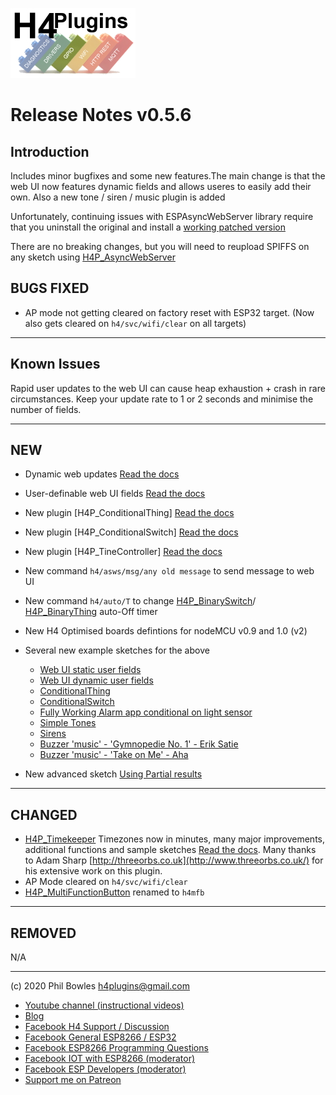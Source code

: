 ![H4P Flyer](/assets/GPIOLogo.jpg) 

# Release Notes v0.5.6

## Introduction

Includes minor bugfixes and some new features.The main change is that the web UI now features dynamic fields and allows useres to easily add their own. Also a new tone / siren / music plugin is added

Unfortunately, continuing issues with ESPAsyncWebServer library require that you uninstall the original and install a [working patched version](https://github.com/philbowles/ESPAsyncWebServer)


There are no breaking changes, but you will need to reupload SPIFFS on any sketch using [H4P_AsyncWebServer](h4asws.md)

## **BUGS FIXED**

* AP mode not getting cleared on factory reset with ESP32 target. (Now also gets cleared on `h4/svc/wifi/clear` on all targets)

---

## **Known Issues**

Rapid user updates to the web UI can cause heap exhaustion + crash in rare circumstances. Keep your update rate to 1 or 2 seconds and minimise the number of fields.

---

## **NEW**

* Dynamic web updates [Read the docs](h4asws.md)
* User-definable web UI fields [Read the docs](h4asws.md)
* New plugin [H4P_ConditionalThing] [Read the docs](things.md)
* New plugin [H4P_ConditionalSwitch] [Read the docs](things.md)
* New plugin [H4P_TineController] [Read the docs](h4tone.md)
* New command `h4/asws/msg/any old message` to send message to web UI
* New command `h4/auto/T` to change [H4P_BinarySwitch](things.md)/ [H4P_BinaryThing](things.md) auto-Off timer
* New H4 Optimised boards defintions for nodeMCU v0.9 and 1.0 (v2)
* Several new example sketches for the above
    * [Web UI static user fields](../examples/WEBUI/WebUI_StaticFields/WebUI_StaticFields.ino)
    * [Web UI dynamic user fields](../examples/WEBUI/WebUI_DynamicFields/WebUI_DynamicFields.ino)
    * [ConditionalThing](../examples/THINGS/H4P_ConditionalThing/H4P_ConditionalThing.ino)
    * [ConditionalSwitch](../examples/THINGS/H4P_ConditionalSwitch/H4P_ConditionalSwitch.ino)
    * [Fully Working Alarm app conditional on light sensor](../examples/THINGS/SQUAWK/SQUAWK.ino)
    * [Simple Tones](../examples/MUSIC/H4P_Simple_Tones/H4P_Simple_Tones.ino)
    * [Sirens](../examples/MUSIC/H4P_Sirens/H4P_Sirens.ino)
    * [Buzzer 'music' - 'Gymnopedie No. 1' - Erik Satie](../examples/MUSIC/H4P_GymnopedieNo1/H4P_GymnopedieNo1.ino)
    * [Buzzer 'music' - 'Take on Me' - Aha](../examples/MUSIC/H4P_TakeOnMe/H4P_TakeOnMe.ino)

* New advanced sketch [Using Partial results](../examples/XTRAS/MathsChunkV2/MathsChunkV2.ino)

---

## **CHANGED**

* [H4P_Timekeeper](h4tk.md) Timezones now in minutes, many major improvements, additional functions and sample sketches [Read the docs](h4tk.md). Many thanks to Adam Sharp [http://threeorbs.co.uk](http://www.threeorbs.co.uk/) for his extensive work on this plugin.
* AP Mode cleared on `h4/svc/wifi/clear`
* [H4P_MultiFunctionButton](h4mfnb.md) renamed to `h4mfb`

---

## **REMOVED**

N/A

---

(c) 2020 Phil Bowles h4plugins@gmail.com

* [Youtube channel (instructional videos)](https://www.youtube.com/channel/UCYi-Ko76_3p9hBUtleZRY6g)
* [Blog](https://8266iot.blogspot.com)
* [Facebook H4  Support / Discussion](https://www.facebook.com/groups/444344099599131/)
* [Facebook General ESP8266 / ESP32](https://www.facebook.com/groups/2125820374390340/)
* [Facebook ESP8266 Programming Questions](https://www.facebook.com/groups/esp8266questions/)
* [Facebook IOT with ESP8266 (moderator)](https://www.facebook.com/groups/1591467384241011/)
* [Facebook ESP Developers (moderator)](https://www.facebook.com/groups/ESP8266/)
* [Support me on Patreon](https://patreon.com/esparto)
